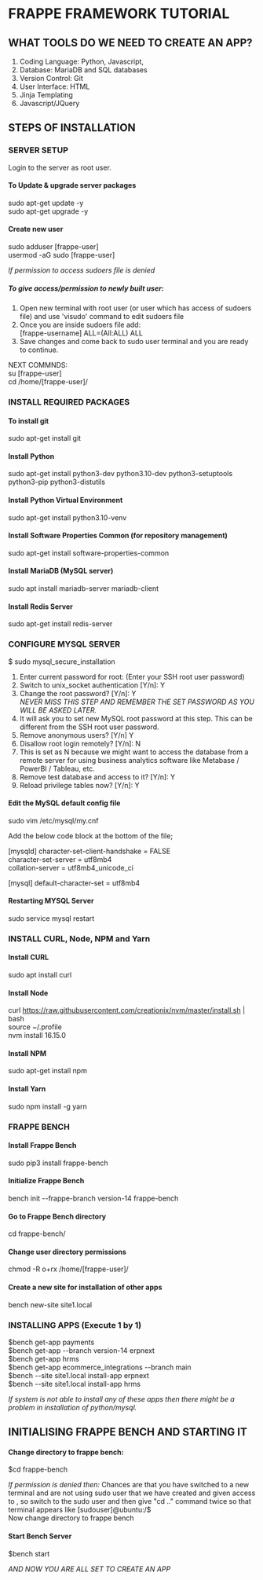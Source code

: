 # FRAPPE FRAMEWORK TUTORIAL

## WHAT TOOLS DO WE NEED TO CREATE AN APP? 
1. Coding Language: Python, Javascript,
2. Database: MariaDB and SQL databases
3. Version Control: Git
4. User Interface: HTML
5. Jinja Templating
6. Javascript/JQuery

## STEPS OF INSTALLATION 

### SERVER SETUP <BR>
Login to the server as root user.
#### To Update & upgrade server packages
sudo apt-get update -y <BR>
sudo apt-get upgrade -y

#### Create new user
sudo adduser [frappe-user] <BR>
usermod -aG sudo [frappe-user]

*If permission to access sudoers file is denied*
##### To give access/permission to newly built user:
1. Open new terminal with root user (or user which has access of sudoers file) and use 'visudo' command to edit sudoers file
2. Once you are inside sudoers file add:<br>
[frappe-username] ALL=(All:ALL) ALL
3. Save changes and come back to sudo user terminal and you are ready to continue.

NEXT COMMNDS:<br>
su [frappe-user] <BR> 
cd /home/[frappe-user]/

### INSTALL REQUIRED PACKAGES
#### To install git
sudo apt-get install git

#### Install Python 
sudo apt-get install python3-dev python3.10-dev python3-setuptools python3-pip python3-distutils

#### Install Python Virtual Environment
sudo apt-get install python3.10-venv

#### Install Software Properties Common (for repository management) 
 sudo apt-get install software-properties-common

#### Install MariaDB (MySQL server) 
 sudo apt install mariadb-server mariadb-client

#### Install Redis Server 
 sudo apt-get install redis-server
 ### CONFIGURE MYSQL SERVER 
 $ sudo mysql_secure_installation
 1. Enter current password for root: (Enter your SSH root user password)
 2. Switch to unix_socket authentication [Y/n]: Y
 3. Change the root password? [Y/n]: Y<br>
    *NEVER MISS THIS STEP AND REMEMBER THE SET PASSWORD AS YOU WILL BE ASKED LATER.*
 5. It will ask you to set new MySQL root password at this step. This can be different from the SSH root user password.
 6. Remove anonymous users? [Y/n] Y
 7. Disallow root login remotely? [Y/n]: N
 8. This is set as N because we might want to access the database from a remote server for using business analytics software like Metabase / PowerBI / Tableau, etc.
 9. Remove test database and access to it? [Y/n]: Y
 10. Reload privilege tables now? [Y/n]: Y

#### Edit the MySQL default config file
sudo vim /etc/mysql/my.cnf

Add the below code block at the bottom of the file;

[mysqld]
character-set-client-handshake = FALSE <br>
character-set-server = utf8mb4 <br>
collation-server = utf8mb4_unicode_ci

[mysql]
default-character-set = utf8mb4

#### Restarting MYSQL Server<br>
sudo service mysql restart

### INSTALL CURL, Node, NPM and Yarn<br>

#### Install CURL <BR>
sudo apt install curl

#### Install Node <BR>
curl https://raw.githubusercontent.com/creationix/nvm/master/install.sh | bash<BR>
source ~/.profile <BR>
nvm install 16.15.0

#### Install NPM <BR>
sudo apt-get install npm

#### Install Yarn <BR>
sudo npm install -g yarn 

### FRAPPE BENCH

#### Install Frappe Bench
sudo pip3 install frappe-bench

####  Initialize Frappe Bench
bench init --frappe-branch version-14 frappe-bench

####  Go to Frappe Bench directory
cd frappe-bench/

####  Change user directory permissions
chmod -R o+rx /home/[frappe-user]/

#### Create a new site for installation of other apps
bench new-site site1.local

### INSTALLING APPS (Execute 1 by 1)
$bench get-app payments<br>
$bench get-app --branch version-14 erpnext<br>
$bench get-app hrms<br>
$bench get-app ecommerce_integrations --branch main<br>
$bench --site site1.local install-app erpnext<br>
$bench --site site1.local install-app hrms

*If system is not able to install any of these apps then there might be a problem in installation
of python/mysql.*

## INITIALISING FRAPPE BENCH AND STARTING IT

#### Change directory to frappe bench:
$cd frappe-bench

*If permission is denied then:*
Chances are that you have switched to a new terminal and are not using sudo user that we have
created and given access to , so switch to the sudo user and then
give "cd .." command twice so that terminal appears like 
[sudouser]@ubuntu:/$ <br>
Now change directory to frappe bench


#### Start Bench Server
$bench start

*AND NOW YOU ARE ALL SET TO CREATE AN APP*


